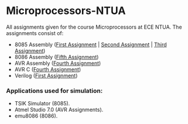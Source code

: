 # Microprocessors-NTUA
All assignments given for the course Microprocessors at ECE NTUA.
The assignments consist of:
  * 8085 Assembly ([First Assignment](https://github.com/BeenCoding/Microprocessors-NTUA/tree/master/1st%20Assignment) | [Second Assignment](https://github.com/BeenCoding/Microprocessors-NTUA/tree/master/2nd%20Assignment) | [Third Assignment](https://github.com/BeenCoding/Microprocessors-NTUA/tree/master/3rd%20Assignment))
  * 8086 Assembly ([Fifth Assignment](https://github.com/BeenCoding/Microprocessors-NTUA/tree/master/5th%20Assignment))
  * AVR Assembly ([Fourth Assignment](https://github.com/BeenCoding/Microprocessors-NTUA/tree/master/4th%20Assignment))
  * AVR C ([Fourth Assignment](https://github.com/BeenCoding/Microprocessors-NTUA/tree/master/4th%20Assignment))
  * Verilog ([First Assignment](https://github.com/BeenCoding/Microprocessors-NTUA/tree/master/1st%20Assignment))

### Applications used for simulation:
* TSIK Simulator (8085).
* Atmel Studio 7.0 (AVR Assignments).
* emu8086 (8086).
